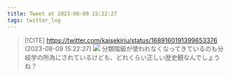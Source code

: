 ```yaml
---
title: Tweet at 2023-08-09 15:22:27
tags: twitter_log
---
```


> [!CITE] https://twitter.com/kaisekiriu/status/1689160191399653376 (2023-08-09 15:22:27)
> ![](https://twitter.com/kaisekiriu/status/1689160191399653376)
> 分類階級が使われなくなってきているのも分岐学の所為にされているけども、どれくらい正しい歴史観なんでしょうね？
